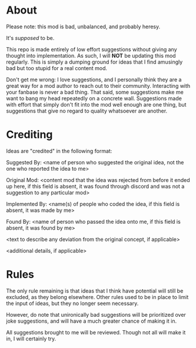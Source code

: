 # About
Please note: this mod is bad, unbalanced, and probably heresy.

It's *supposed* to be.

This repo is made entirely of low effort suggestions without giving any thought into implementation. As such, I will **NOT** be updating this mod regularly. This is simply a dumping ground for ideas that I find amusingly bad but too stupid for a real content mod.

Don't get me wrong: I love suggestions, and I personally think they are a great way for a mod author to reach out to their community. Interacting with your fanbase is never a bad thing. That said, some suggestions make me want to bang my head repeatedly on a concrete wall. Suggestions made with effort that simply don't fit into the mod well enough are one thing, but suggestions that give no regard to quality whatsoever are another.

# Crediting

Ideas are "credited" in the following format:

Suggested By: \<name of person who suggested the original idea, not the one who reported the idea to me\>

Original Mod: \<content mod that the idea was rejected from before it ended up here, if this field is absent, it was found through discord and was not a suggestion to any particular mod\>

Implemented By: \<name(s) of people who coded the idea, if this field is absent, it was made by me\>

Found By: \<name of person who passed the idea onto me, if this field is absent, it was found by me\>

\<text to describe any deviation from the original concept, if applicable\>

\<additional details, if applicable\>

# Rules

The only rule remaining is that ideas that I think have potential will still be excluded, as they belong elsewhere. Other rules used to be in place to limit the input of ideas, but they no longer seem necessary.

However, do note that unironically bad suggestions will be prioritized over joke suggestions, and will have a much greater chance of making it in.

All suggestions brought to me will be reviewed. Though not all will make it in, I will certainly try. 
